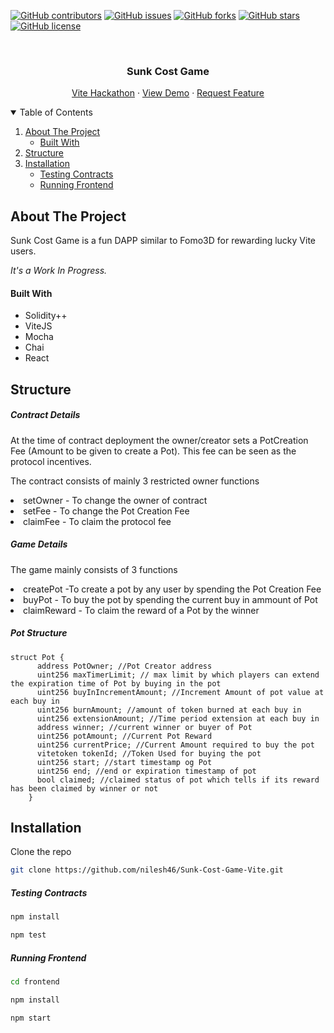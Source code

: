 [![GitHub contributors](https://img.shields.io/github/contributors/nilesh46/Sunk-Cost-Game-Vite?style=for-the-badge)](https://github.com/nilesh46/Sunk-Cost-Game-Vite/contributors)
[![GitHub issues](https://img.shields.io/github/issues/nilesh46/Sunk-Cost-Game-Vite?style=for-the-badge)](https://github.com/nilesh46/Sunk-Cost-Game-Vite/issues)
[![GitHub forks](https://img.shields.io/github/forks/nilesh46/Sunk-Cost-Game-Vite?style=for-the-badge)](https://github.com/nilesh46/Sunk-Cost-Game-Vite/network)
[![GitHub stars](https://img.shields.io/github/stars/nilesh46/Sunk-Cost-Game-Vite?style=for-the-badge)](https://github.com/nilesh46/Sunk-Cost-Game-Vite/stargazers)
[![GitHub license](https://img.shields.io/github/license/nilesh46/Sunk-Cost-Game-Vite?style=for-the-badge)](https://github.com/nilesh46/Sunk-Cost-Game-Vite/blob/main/LICENSE)


<!-- PROJECT LOGO -->
<br />
<p align="center">
    <!-- <img src="images/logo.png" alt="Logo" width="80" height="80"> -->
  <h3 align="center">Sunk Cost Game</h3>
  <p align="center">
    <a href="https://gitcoin.co/issue/vitelabs/bounties/25/100028535">Vite Hackathon</a>
    ·
    <a href="https://fomo-pot.netlify.app/">View Demo</a>
    ·
    <a href="https://github.com/nilesh46/Sunk-Cost-Game-Vite/issues">Request Feature</a>
  </p>
</p>

<!-- TABLE OF CONTENTS -->
<details open="open">
  <summary>Table of Contents</summary>
  <ol>
    <li>
      <a href="#about-the-project">About The Project</a>
      <ul>
        <li><a href="#built-with">Built With</a></li>
      </ul>
    </li>
    <li><a href="#structure">Structure</a></li>
    <li>
        <a href="#installation">Installation</a>
        <ul>
        <li>
            <a href="#testing-contracts">Testing Contracts</a>
        </li>
        <li>
            <a href="#running-frontend">Running Frontend</a>
        </li>
      </ul>
    </li>
  </ol>
</details>

<!-- ABOUT THE PROJECT -->
## About The Project

Sunk Cost Game is a fun DAPP similar to Fomo3D for rewarding lucky Vite users.

<i>It's a Work In Progress.</i>

#### Built With

* Solidity++
* ViteJS
* Mocha
* Chai
* React

<!-- ABOUT THE PROJECT -->
## Structure

##### Contract Details

<p>At the time of contract deployment the owner/creator sets a PotCreation Fee (Amount to be given to create a Pot).
This fee can be seen as the protocol incentives.
</p>
<p>
The contract consists of mainly 3 restricted owner functions
<li> setOwner - To change the owner of contract</li>
<li> setFee - To change the Pot Creation Fee</li>
<li> claimFee - To claim the protocol fee</li>
</p>

##### Game Details
<p>The game mainly consists of 3 functions
<li>createPot  -To create a pot by any user by spending the Pot Creation Fee</li>
<li> buyPot - To buy the pot by spending the current buy in ammount of Pot</li>
<li> claimReward - To claim the reward of a Pot by the winner</li>
</p>

##### Pot Structure
```
struct Pot {
      address PotOwner; //Pot Creator address
      uint256 maxTimerLimit; // max limit by which players can extend the expiration time of Pot by buying in the pot
      uint256 buyInIncrementAmount; //Increment Amount of pot value at each buy in
      uint256 burnAmount; //amount of token burned at each buy in
      uint256 extensionAmount; //Time period extension at each buy in
      address winner; //current winner or buyer of Pot
      uint256 potAmount; //Current Pot Reward
      uint256 currentPrice; //Current Amount required to buy the pot
      vitetoken tokenId; //Token Used for buying the pot
      uint256 start; //start timestamp og Pot
      uint256 end; //end or expiration timestamp of pot
      bool claimed; //claimed status of pot which tells if its reward has been claimed by winner or not
    }
```

<!-- Installation -->
## Installation

Clone the repo
   ```sh
   git clone https://github.com/nilesh46/Sunk-Cost-Game-Vite.git
   ```

   ##### Testing Contracts
   ```sh
   npm install
   ```
   ```sh
   npm test
   ```
##### Running Frontend
   ```sh
   cd frontend
   ```
   ```sh
   npm install
   ```
   ```sh
   npm start
   ```